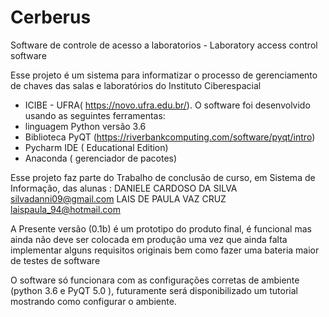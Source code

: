 # Cerberus
Software de controle de acesso a laboratorios - Laboratory access control software

Esse projeto é um sistema para informatizar o processo de gerenciamento de chaves das salas e laboratórios do Instituto Ciberespacial 
- ICIBE - UFRA( https://novo.ufra.edu.br/). 
O software foi desenvolvido usando as seguintes ferramentas:
- linguagem Python versão 3.6 
- Biblioteca PyQT (https://riverbankcomputing.com/software/pyqt/intro)
- Pycharm IDE ( Educational Edition)
- Anaconda ( gerenciador de pacotes)

Esse projeto faz parte do Trabalho de conclusão de curso, em Sistema de Informação, das alunas  : 
DANIELE CARDOSO DA SILVA <silvadanni09@gmail.com>
LAIS DE PAULA VAZ CRUZ <laispaula_94@hotmail.com>

A Presente versão (0.1b) é um prototipo do produto final, é funcional mas ainda não deve ser colocada em produção 
uma vez que ainda falta implementar alguns requisitos originais bem como fazer uma bateria maior de testes de software

O software só funcionara com as configurações corretas de ambiente (python 3.6 e PyQT 5.0 ), futuramente será disponibilizado 
um tutorial mostrando como configurar o ambiente.
